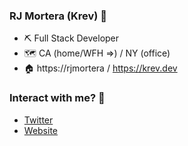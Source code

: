 ### RJ Mortera (Krev) :wave:

- ⛏ Full Stack Developer
- 🗺️ CA (home/WFH =>) / NY (office)
- 🏠 https://rjmortera / https://krev.dev

### Interact with me? 📧

- [Twitter](https://twitter.com/rjmortera)
- [Website](https://rjmortera)
